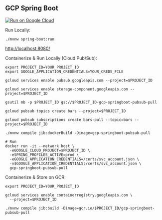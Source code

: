 GCP Spring Boot
-----------------

[![Run on Google Cloud](https://deploy.cloud.run/button.svg)](https://deploy.cloud.run)

Run Locally:
```
./mvnw spring-boot:run
```

[http://localhost:8080/](http://localhost:8080/)

Containerize & Run Locally (Cloud Pub/Sub):
```
export PROJECT_ID=YOUR_PROJECT_ID
export GOOGLE_APPLICATION_CREDENTIALS=YOUR_CREDS_FILE

gcloud services enable pubsub.googleapis.com --project=$PROJECT_ID

gcloud services enable storage-component.googleapis.com --project=$PROJECT_ID

gsutil mb -p $PROJECT_ID gs://$PROJECT_ID-gcp-springboot-pubsub-pull

gcloud pubsub topics create bars --project=$PROJECT_ID

gcloud pubsub subscriptions create bars-pull --topic=bars --project=$PROJECT_ID

./mvnw compile jib:dockerBuild -Dimage=gcp-springboot-pubsub-pull

# Run
docker run -it --network host \
  -eGOOGLE_CLOUD_PROJECT=$PROJECT_ID \
  -eSPRING_PROFILES_ACTIVE=prod \
  -eGOOGLE_APPLICATION_CREDENTIALS=/certs/svc_account.json \
  -v$GOOGLE_APPLICATION_CREDENTIALS:/certs/svc_account.json \
  gcp-springboot-pubsub-pull
```

Containerize & Store on GCR:
```
export PROJECT_ID=YOUR_PROJECT_ID

gcloud services enable containerregistry.googleapis.com \
  --project=$PROJECT_ID

./mvnw compile jib:build -Dimage=gcr.io/$PROJECT_ID/gcp-springboot-pubsub-pull
```
